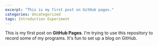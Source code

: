 ```yaml
---
excerpt: "This is my first post on GitHub pages."
categories: Uncategorized
tags: Introduction Experiment
---
```

This is my first post on **GitHub Pages**. 
I'm trying to use this repository to record some of my programs. 
It's fun to set up a blog on GitHub.
